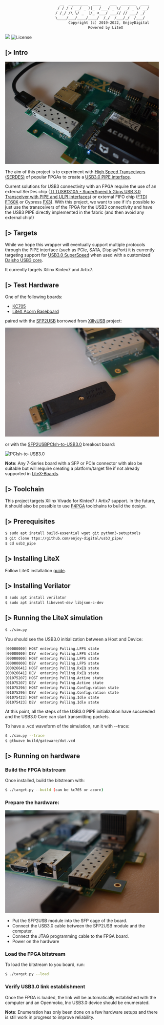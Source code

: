 ```
                         __  _________  ____    ___  _______  ____
                        / / / / __/ _ )|_  /___/ _ \/  _/ _ \/ __/
                       / /_/ /\ \/ _  |/_ <___/ ___// // ___/ _/
                       \____/___/____/____/  /_/  /___/_/  /___/
                             Copyright (c) 2019-2022, EnjoyDigital
                                      Powered by LiteX
```
[![](https://travis-ci.com/enjoy-digital/usb3_pipe.svg?branch=master)](https://travis-ci.com/enjoy-digital/usb3_pipe)
![License](https://img.shields.io/badge/License-BSD%202--Clause-orange.svg)

[> Intro
--------

![](doc/acorn_baseboard_sfp2usb_0.jpg)

The aim of this project is to experiment with [High Speed Transceivers (SERDES)](https://en.wikipedia.org/wiki/Multi-gigabit_transceiver) of popular FPGAs to create a [USB3.0 PIPE interface](https://www.intel.com/content/dam/www/public/us/en/documents/white-papers/phy-interface-pci-express-sata-usb30-architectures-3.1.pdf).

Current solutions for USB3 connectivity with an FPGA require the use of an external SerDes chip ([TI TUSB1310A - SuperSpeed 5 Gbps USB 3.0 Transceiver with PIPE and ULPI Interfaces](http://www.ti.com/product/TUSB1310A)) or external FIFO chip ([FTDI FT60X](https://www.ftdichip.com/Products/ICs/FT600.html) or Cypress [FX3](https://www.cypress.com/products/ez-usb-fx3-superspeed-usb-30-peripheral-controller)). With this project, we want to see if it's possible to just use the transceivers of the FPGA for the USB3 connectivity and have the USB3 PIPE directly implemented in the fabric (and then avoid any external chip!)

[> Targets
----------
While we hope this wrapper will eventually support multiple protocols through the PIPE interface (such as PCIe, SATA, DisplayPort) it is currently targeting support for [USB3.0 SuperSpeed](https://en.wikipedia.org/wiki/USB_3.0#Data_encoding) when used with a customized [Daisho USB3 core](https://github.com/enjoy-digital/daisho).

It currently targets Xilinx Kintex7 and Artix7.

[> Test Hardware
----------------
One of the following boards:
 - [KC705](https://www.xilinx.com/products/boards-and-kits/ek-k7-kc705-g.html)
 - [LiteX Acorn Baseboard](https://github.com/enjoy-digital/litex-acorn-baseboard)

paired with the [SFP2USB](http://xillybus.com/sfp2usb-module) borrowed from [XillyUSB](http://xillybus.com/xillyusb) project:

![LiteX Acorn Baseboard + SFP2USB](doc/acorn_baseboard_sfp2usb_2.jpg)

 or with the [SFP2USBPCIsh-to-USB3.0](https://github.com/enjoy-digital/usb3_pipe/blob/master/doc/breakout_board.pdf) breakout board:

![PCIsh-to-USB3.0](doc/breakout_board.jpg)

 **Note:** Any 7-Series board with a SFP or PCIe connector with also be suitable but will require creating a platform/target file if not already supported in [LiteX-Boards](https://github.com/litex-hub/litex-boards).

[> Toolchain
------------
This project targets Xilinx Vivado for Kintex7 / Artix7 support. In the future, it should also be possible to use [F4PGA](https://f4pga.org/) toolchains to build the design.


[> Prerequisites
----------------
```sh
$ sudo apt install build-essential wget git python3-setuptools
$ git clone ttps://github.com/enjoy-digital/usb3_pipe/
$ cd usb3_pipe
```

[> Installing LiteX
-------------------
Follow LiteX installation [guide](https://github.com/enjoy-digital/litex/wiki/Installation).

[> Installing Verilator
-----------------------
```sh
$ sudo apt install verilator
$ sudo apt install libevent-dev libjson-c-dev
```

[> Running the LiteX simulation
-------------------------------
```sh
$ ./sim.py
```
You should see the USB3.0 initialization between a Host and Device:
```
[00000000] HOST entering Polling.LFPS state
[00000000] DEV  entering Polling.LFPS state
[00000000] HOST entering Polling.LFPS state
[00000000] DEV  entering Polling.LFPS state
[00026641] HOST entering Polling.RxEQ state
[00026641] DEV  entering Polling.RxEQ state
[01075207] HOST entering Polling.Active state
[01075207] DEV  entering Polling.Active state
[01075296] HOST entering Polling.Configuration state
[01075296] DEV  entering Polling.Configuration state
[01075423] HOST entering Polling.Idle state
[01075423] DEV  entering Polling.Idle state
```

At this point, all the steps of the USB3.0 PIPE initialization have succeeded and the USB3.0 Core can start transmitting packets.

To have a .vcd waveform of the simulation, run it with --trace:
```sh
$ ./sim.py --trace
$ gtkwave build/gateware/dut.vcd
```

[> Running on hardware
----------------------
### Build the FPGA bitstream
Once installed, build the bitstream with:
```sh
$ ./target.py --build (can be kc705 or acorn)
```

### Prepare the hardware:
![Hardware Setup](doc/acorn_baseboard_sfp2usb_1.jpg)
- Put the SFP2USB module into the SFP cage of the board.
- Connect the USB3.0 cable between the SFP2USB module and the computer.
- Connect the JTAG programming cable to the FPGA board.
- Power on the hardware

### Load the FPGA bitstream
To load the bitstream to you board, run:
```sh
$ ./target.py --load
```

### Verify USB3.0 link establishment
Once the FPGA is loaded, the link will be automatically established with the computer and an Openmoko, Inc USB3.0 device should be enumerated.

**Note:** Enumeration has only been done on a few hardware setups and there is still work in progress to improve reliability.